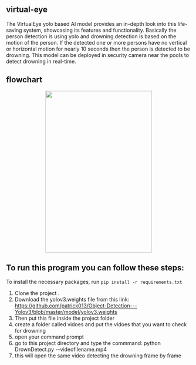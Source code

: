 ## virtual-eye
The VirtualEye yolo based AI model provides an in-depth look into this life-saving system, showcasing its features and functionality. Basically the person detection is using yolo and drowning detection is based on the motion of the person. If the detected one or more persons have no vertical or horizontal motion for nearly 10 seconds then the person is detected to be drowning. This model can be deployed in security camera near the pools to detect drowning in real-time.

## flowchart
<p align="center">
<img src="1.png" width="290" height="440">
</p>

## To run this program you can follow these steps:

To install the necessary packages, run
`pip install -r requirements.txt`

1. Clone the project .
2. Download the yolov3.weights file from this link:
   https://github.com/patrick013/Object-Detection---Yolov3/blob/master/model/yolov3.weights
3. Then put this file inside the project folder
4. create a folder called vidoes and put the vidoes that you want to check for drowning
5. open your command prompt
6. go to this project directory and type the commmand: python DrownDetect.py --videofilename.mp4
7. this will open the same video detecting the drowning frame by frame
